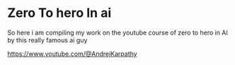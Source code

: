 # Zero To hero In ai
So here i am compiling my work on the youtube course of zero to hero in AI by this really famous ai guy

https://www.youtube.com/@AndrejKarpathy
